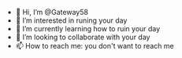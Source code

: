 - 👋 Hi, I’m @Gateway58
- 👀 I’m interested in runing your day
- 🌱 I’m currently learning how to ruin your day
- 💞️ I’m looking to collaborate with your day
- 📫 How to reach me: you don't want to reach me

<!---
Gateway58/Gateway58 is a ✨ special ✨ repository because its `README.md` (this file) appears on your GitHub profile.
You can click the Preview link to take a look at your changes.
--->
